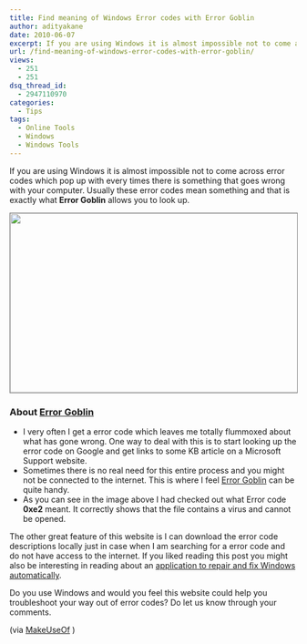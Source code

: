 ```yaml
---
title: Find meaning of Windows Error codes with Error Goblin
author: adityakane
date: 2010-06-07
excerpt: If you are using Windows it is almost impossible not to come across error codes which pop up with every times there is something that goes wrong with your computer. Usually these error codes mean something and that is exactly what Error Goblin allows you to look up.
url: /find-meaning-of-windows-error-codes-with-error-goblin/
views:
  - 251
  - 251
dsq_thread_id:
  - 2947110970
categories:
  - Tips
tags:
  - Online Tools
  - Windows
  - Windows Tools
---
```

If you are using Windows it is almost impossible not to come across error codes which pop up with every times there is something that goes wrong with your computer. Usually these error codes mean something and that is exactly what **Error Goblin** allows you to look up.

<p style="text-align: center;">
  <a rel="attachment wp-att-26309" href="http://devilsworkshop.org/find-meaning-of-windows-error-codes-with-error-goblin/error_goblin/"><img class="aligncenter size-full wp-image-26309" style="border: 1px solid grey;" title="error_goblin" src="http://cdn.devilsworkshop.org/files/2010/06/error_goblin.png" alt="" width="550" height="315" /></a>
</p>

### **About <a href="http://www.errorgoblin.com/" onclick="_gaq.push(['_trackEvent', 'outbound-article', 'http://www.errorgoblin.com/', 'Error Goblin']);" >Error Goblin</a>**

  * I very often I get a error code which leaves me totally flummoxed about what has gone wrong. One way to deal with this is to start looking up the error code on Google and get links to some KB article on a Microsoft Support website.
  * Sometimes there is no real need for this entire process and you might not be connected to the internet. This is where I feel <a href="http://errorgoblin.com" onclick="_gaq.push(['_trackEvent', 'outbound-article', 'http://errorgoblin.com', 'Error Goblin']);" >Error Goblin</a> can be quite handy.
  * As you can see in the image above I had checked out what Error code **0xe2** meant. It correctly shows that the file contains a virus and cannot be opened.

The other great feature of this website is I can download the error code descriptions locally just in case when I am searching for a error code and do not have access to the internet. If you liked reading this post you might also be interesting in reading about an [application to repair and fix Windows automatically][1].

Do you use Windows and would you feel this website could help you troubleshoot your way out of error codes? Do let us know through your comments.

(via <a href="http://www.makeuseof.com/dir/errorgoblin-what-does-error-mean/" onclick="_gaq.push(['_trackEvent', 'outbound-article', 'http://www.makeuseof.com/dir/errorgoblin-what-does-error-mean/', 'MakeUseOf']);" >MakeUseOf</a> )

 [1]: http://devilsworkshop.org/application-to-repair-and-fix-windows-registry/
